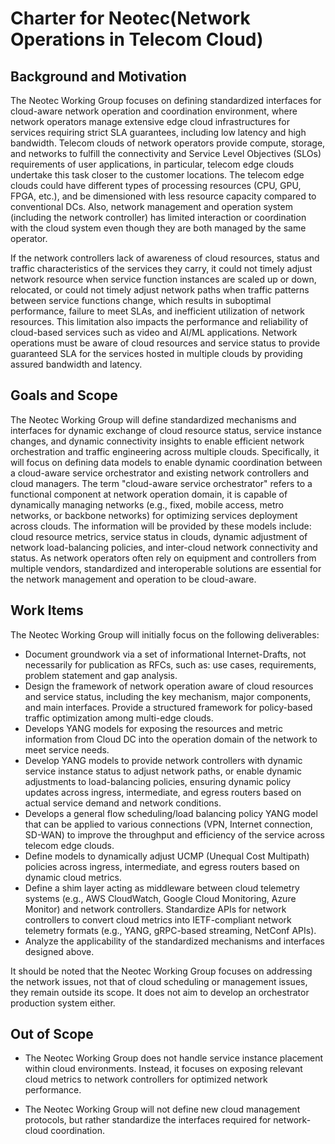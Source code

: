 # Charter for Neotec(Network Operations in Telecom Cloud) 

## Background and Motivation

The Neotec Working Group focuses on defining standardized interfaces for cloud-aware network operation and coordination environment, where network operators manage extensive edge cloud infrastructures for services requiring strict SLA guarantees, including low latency and high bandwidth.
Telecom clouds of network operators provide compute, storage, and networks to fulfill the connectivity and Service Level Objectives (SLOs) requirements of user applications, in particular, telecom edge clouds undertake this task closer to the customer locations. The telecom edge clouds could have different types of processing resources (CPU, GPU, FPGA, etc.), and be dimensioned with less resource capacity compared to conventional DCs. Also, network management and operation system (including the network controller) has limited interaction or coordination with the cloud system even though they are both managed by the same operator.

If the network controllers lack of awareness of cloud resources, status and traffic characteristics of the services they carry, it could not timely adjust network resource when service function instances are scaled up or down, relocated, or could not timely adjust network paths when traffic patterns between service functions change, which results in suboptimal performance, failure to meet SLAs, and inefficient utilization of network resources. This limitation also impacts the performance and reliability of cloud-based services such as video and AI/ML applications. Network operations must be aware of cloud resources and service status to provide guaranteed SLA for the services hosted in multiple clouds by providing assured bandwidth and latency. 

## Goals and Scope
The Neotec Working Group will define standardized mechanisms and interfaces for dynamic exchange of cloud resource status, service instance changes, and dynamic connectivity insights to enable efficient network orchestration and traffic engineering across multiple clouds. Specifically, it will focus on defining data models to enable dynamic coordination between a cloud-aware service orchestrator and existing network controllers and cloud managers. The term "cloud-aware service orchestrator" refers to a functional component at network operation domain, it is capable of dynamically managing networks (e.g., fixed, mobile access, metro networks, or backbone networks) for optimizing services deployment across clouds. The information will be provided by these models include: cloud resource metrics, service status in clouds, dynamic adjustment of network load-balancing policies, and inter-cloud network connectivity and status. As network operators often rely on equipment and controllers from multiple vendors, standardized and interoperable solutions are essential for the network management and operation to be cloud-aware.

## Work Items
The Neotec Working Group will initially focus on the following deliverables:
* Document groundwork via a set of informational Internet-Drafts, not necessarily for publication as RFCs, such as: use cases, requirements, problem statement and gap analysis.
* Design the framework of network operation aware of cloud resources and service status, including the key mechanism, major components, and main interfaces. Provide a structured framework for policy-based traffic optimization among multi-edge clouds.
* Develops YANG models for exposing the resources and metric information from Cloud DC into the operation domain of the network to meet service needs. 
* Develop YANG models to provide network controllers with dynamic service instance status to adjust network paths, or enable dynamic adjustments to load-balancing policies, ensuring dynamic policy updates across ingress, intermediate, and egress routers based on actual service demand and network conditions.
* Develops a general flow scheduling/load balancing policy YANG model that can be applied to various connections (VPN, Internet connection, SD-WAN) to improve the throughput and efficiency of the service across telecom edge clouds. 
* Define models to dynamically adjust UCMP (Unequal Cost Multipath) policies across ingress, intermediate, and egress routers based on dynamic cloud metrics. 
* Define a shim layer acting as middleware between cloud telemetry systems (e.g., AWS CloudWatch, Google Cloud Monitoring, Azure Monitor) and network controllers. Standardize APIs for network controllers to convert cloud metrics into IETF-compliant network telemetry formats (e.g., YANG, gRPC-based streaming, NetConf APIs).
* Analyze the applicability of the standardized mechanisms and interfaces designed above. 

It should be noted that the Neotec Working Group focuses on addressing the network issues, not that of cloud scheduling or management issues, they remain outside its scope. It does not aim to develop an orchestrator production system either.

## Out of Scope
* The Neotec Working Group does not handle service instance placement within cloud environments. Instead, it focuses on exposing relevant cloud metrics to network controllers for optimized network performance.

* The Neotec Working Group will not define new cloud management protocols, but rather standardize the interfaces required for network-cloud coordination.
